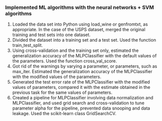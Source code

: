 ###  Implemented ML algorithms with the neural networks + SVM algorithms

1. Loaded the data set into Python using load_wine or genfromtxt, as appropriate. In the case of the USPS dataset, merged the original training and test sets into one dataset.
2. Divided the dataset into a training set and a test set. Used the function train_test_split.
3. Using cross-validation and the training set only, estimated the generalization accuracy of the MLPClassifier with the default values of the parameters.  Used the function cross_val_score.
4. Got rid of the warnings by varying a parameter, or parameters, such as max_iter. Estimated the generalization accuracy of the MLPClassifier with the modified values of the parameters.
5. Generated the test error rate of the MLPClassifier with the modified values of parameters, compared it with the estimate obtained in the previous task for the same values of parameters.
6. Created a pipeline for MLPClassifier involving data normalization and MLPClassifier, and used grid search and cross-validation to tune parameter alpha for the pipeline, prevented data snooping and data leakage. Used the scikit-learn class GridSearchCV.
